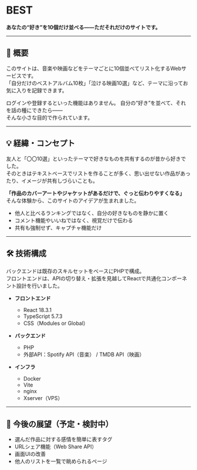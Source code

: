 # BEST

**あなたの“好き”を10個だけ並べる――ただそれだけのサイトです。**

---

## 📝 概要

このサイトは、音楽や映画などをテーマごとに10個並べてリスト化するWebサービスです。  
「自分だけのベストアルバム10枚」「泣ける映画10選」など、テーマに沿ってお気に入りを記録できます。

ログインや登録するといった機能はありません。
自分の“好き”を並べて、それを話の種にできたら――  
そんな小さな目的で作られています。

---

## 💡 経緯・コンセプト

友人と「〇〇10選」といったテーマで好きなものを共有するのが昔から好きでした。  
そのときはテキストベースでリストを作ることが多く、思い出せない作品があったり、イメージが共有しづらいことも。

**「作品のカバーアートやジャケットがあるだけで、ぐっと伝わりやすくなる」**  
そんな体験から、このサイトのアイデアが生まれました。

- 他人と比べるランキングではなく、自分の好きなものを静かに置く
- コメント機能やいいねではなく、視覚だけで伝わる
- 共有も強制せず、キャプチャ機能だけ

---

## 🛠️ 技術構成

バックエンドは既存のスキルセットをベースにPHPで構成。  
フロントエンドは、APIの切り替え・拡張を見越してReactで共通化コンポーネント設計を行いました。

- **フロントエンド**
  - React 18.3.1
  - TypeScript 5.7.3
  - CSS（Modules or Global）

- **バックエンド**
  - PHP
  - 外部API：Spotify API（音楽） / TMDB API（映画）

- **インフラ**
  - Docker
  - Vite
  - nginx
  - Xserver（VPS）

---

## 📌 今後の展望（予定・検討中）

- 選んだ作品に対する感情を簡単に表すタグ
- URLシェア機能（Web Share API）
- 画面UIの改善
- 他人のリストを一覧で眺められるページ